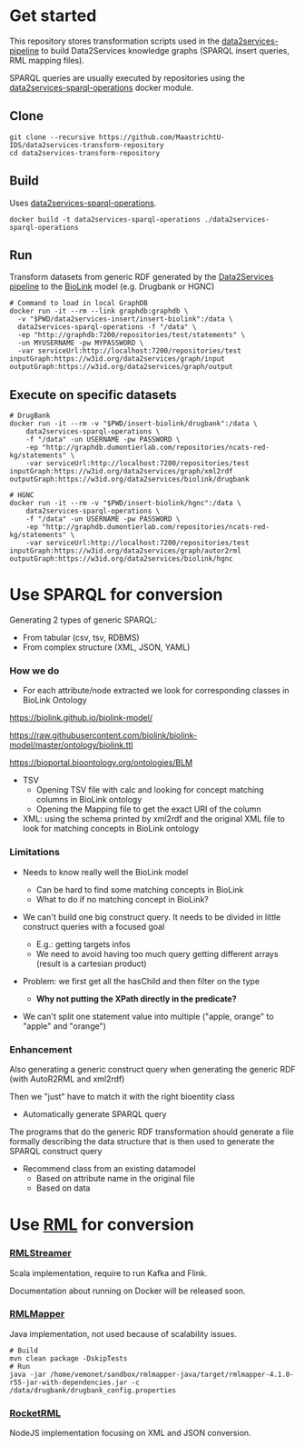 # Get started

This repository stores transformation scripts used in the [data2services-pipeline](https://github.com/MaastrichtU-IDS/data2services-pipeline) to build Data2Services knowledge graphs (SPARQL insert queries, RML mapping files).

SPARQL queries are usually executed by repositories using the [data2services-sparql-operations](https://github.com/MaastrichtU-IDS/data2services-sparql-operations) docker module.

## Clone

```shell
git clone --recursive https://github.com/MaastrichtU-IDS/data2services-transform-repository
cd data2services-transform-repository
```

## Build

Uses [data2services-sparql-operations](https://github.com/MaastrichtU-IDS/data2services-sparql-operations).

```shell
docker build -t data2services-sparql-operations ./data2services-sparql-operations
```

## Run

Transform datasets from generic RDF generated by the [Data2Services pipeline](https://github.com/MaastrichtU-IDS/data2services-pipeline) to the [BioLink](https://github.com/biolink/biolink-model) model (e.g. Drugbank or HGNC)

```shell
# Command to load in local GraphDB
docker run -it --rm --link graphdb:graphdb \
  -v "$PWD/data2services-insert/insert-biolink":/data \
  data2services-sparql-operations -f "/data" \
  -ep "http://graphdb:7200/repositories/test/statements" \
  -un MYUSERNAME -pw MYPASSWORD \
  -var serviceUrl:http://localhost:7200/repositories/test inputGraph:https://w3id.org/data2services/graph/input outputGraph:https://w3id.org/data2services/graph/output
```

## Execute on specific datasets

```shell
# DrugBank
docker run -it --rm -v "$PWD/insert-biolink/drugbank":/data \
	data2services-sparql-operations \
	-f "/data" -un USERNAME -pw PASSWORD \
	-ep "http://graphdb.dumontierlab.com/repositories/ncats-red-kg/statements" \
    -var serviceUrl:http://localhost:7200/repositories/test inputGraph:https://w3id.org/data2services/graph/xml2rdf outputGraph:https://w3id.org/data2services/biolink/drugbank

# HGNC
docker run -it --rm -v "$PWD/insert-biolink/hgnc":/data \
	data2services-sparql-operations \
	-f "/data" -un USERNAME -pw PASSWORD \
	-ep "http://graphdb.dumontierlab.com/repositories/ncats-red-kg/statements" \
	-var serviceUrl:http://localhost:7200/repositories/test inputGraph:https://w3id.org/data2services/graph/autor2rml outputGraph:https://w3id.org/data2services/biolink/hgnc
```


# Use SPARQL for conversion

Generating 2 types of generic SPARQL:

* From tabular (csv, tsv, RDBMS)
* From complex structure (XML, JSON, YAML)

### How we do

* For each attribute/node extracted we look for corresponding classes in BioLink Ontology

https://biolink.github.io/biolink-model/

https://raw.githubusercontent.com/biolink/biolink-model/master/ontology/biolink.ttl

https://bioportal.bioontology.org/ontologies/BLM

* TSV
  * Opening TSV file with calc and looking for concept matching columns in BioLink ontology
  * Opening  the Mapping file to get the exact URI of the column
* XML: using the schema printed by xml2rdf and the original XML file to look for matching concepts in BioLink ontology



### Limitations

* Needs to know really well the BioLink model
  * Can be hard to find some matching concepts in BioLink
  * What to do if no matching concept in BioLink?

* We can't build one big construct query. It needs to be divided in little construct queries with a focused goal
  * E.g.: getting targets infos
  * We need to avoid having too much query getting different arrays (result is a cartesian product)
* Problem: we first get all the hasChild and then filter on the type
  * **Why not putting the XPath directly in the predicate?**
* We can't split one statement value into multiple ("apple, orange" to "apple" and "orange")

### Enhancement

Also generating a generic construct query when generating the generic RDF (with AutoR2RML and xml2rdf) 

Then we "just" have to match it with the right bioentity class

* Automatically generate SPARQL query

The programs that do the generic RDF transformation should generate a file formally describing the data structure that is then used to generate the SPARQL construct query 

* Recommend class from an existing datamodel
  * Based on attribute name in the original file
  * Based on data 



# Use [RML](http://rml.io/) for conversion

### [RMLStreamer](https://github.com/RMLio/RMLStreamer)

Scala implementation, require to run Kafka and Flink.

Documentation about running on Docker will be released soon.

### [RMLMapper](https://github.com/RMLio/rmlmapper-java)

Java implementation, not used because of scalability issues.

```shell
# Build
mvn clean package -DskipTests
# Run
java -jar /home/vemonet/sandbox/rmlmapper-java/target/rmlmapper-4.1.0-r55-jar-with-dependencies.jar -c /data/drugbank/drugbank_config.properties
```

### [RocketRML](https://github.com/semantifyit/RocketRML)

NodeJS implementation focusing on XML and JSON conversion.